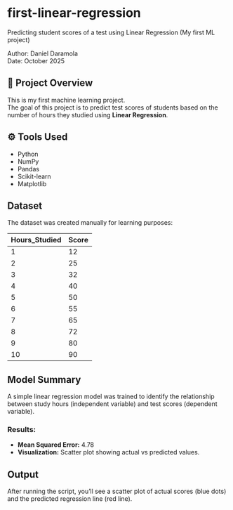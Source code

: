 # first-linear-regression
Predicting student scores of a test using Linear Regression (My first ML project)

Author: Daniel Daramola  
Date: October 2025  

## 📘 Project Overview
This is my first machine learning project.  
The goal of this project is to predict test scores of students based on the number of hours they studied using **Linear Regression**.

## ⚙️ Tools Used
- Python
- NumPy
- Pandas
- Scikit-learn
- Matplotlib

## Dataset
The dataset was created manually for learning purposes:

| Hours_Studied | Score |
|---------------|-------|
| 1 | 12 |
| 2 | 25 |
| 3 | 32 |
| 4 | 40 |
| 5 | 50 |
| 6 | 55 |
| 7 | 65 |
| 8 | 72 |
| 9 | 80 |
| 10 | 90 |

## Model Summary
A simple linear regression model was trained to identify the relationship between study hours (independent variable) and test scores (dependent variable).

### Results:
- **Mean Squared Error:** 4.78  
- **Visualization:** Scatter plot showing actual vs predicted values.

## Output
After running the script, you’ll see a scatter plot of actual scores (blue dots) and the predicted regression line (red line).
